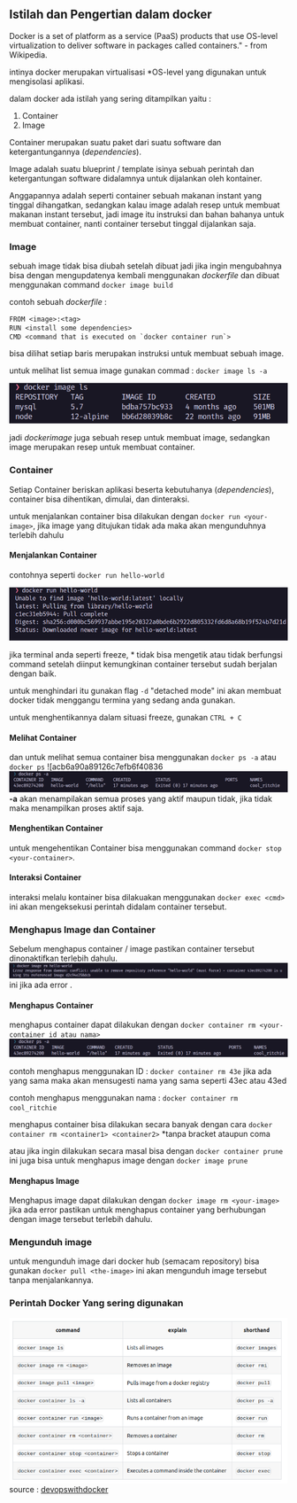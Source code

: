 ## Istilah dan Pengertian dalam docker

Docker is a set of platform as a service (PaaS) products that use OS-level virtualization to deliver software in packages called containers." - from Wikipedia.

intinya docker merupakan virtualisasi *OS-level yang digunakan untuk mengisolasi aplikasi.

dalam docker ada istilah yang sering ditampilkan yaitu : 
1. Container
2. Image
   
Container merupakan suatu paket dari suatu software dan ketergantungannya (_dependencies_). 

Image adalah suatu blueprint / template isinya sebuah perintah dan ketergantungan software didalamnya untuk dijalankan oleh kontainer.

Anggapannya adalah seperti container sebuah makanan instant yang tinggal dihangatkan, sedangkan kalau image adalah resep untuk membuat makanan instant tersebut, jadi image itu instruksi dan bahan bahanya untuk membuat container, nanti container tersebut tinggal dijalankan saja.

### Image 
sebuah image tidak bisa diubah setelah dibuat jadi jika ingin mengubahnya bisa dengan mengupdatenya kembali menggunakan _dockerfile_ dan dibuat menggunakan command `docker image build`

contoh sebuah _dockerfile_ :

```
FROM <image>:<tag>
RUN <install some dependencies>
CMD <command that is executed on `docker container run`>
```
 bisa dilihat setiap baris merupakan instruksi untuk membuat sebuah image.

 untuk melihat list semua image gunakan commad  : `docker image ls -a`

![5d3d6804a5cf3dcf103eafff7b55fc39.png](./5d3d6804a5cf3dcf103eafff7b55fc39.png "5d3d6804a5cf3dcf103eafff7b55fc39.png")

 jadi _dockerimage_ juga sebuah resep untuk membuat image, sedangkan image merupakan resep untuk membuat container.
 
### Container
Setiap Container beriskan aplikasi beserta kebutuhanya (_dependencies_), container bisa dihentikan, dimulai, dan dinteraksi.

 untuk menjalankan container bisa dilakukan dengan `docker run <your-image>`, jika image yang ditujukan tidak ada maka akan mengunduhnya terlebih dahulu

#### Menjalankan Container

 contohnya seperti `docker run hello-world`

![9fdc4984fa2dfcf405bb02b43df4eff2.png](./9fdc4984fa2dfcf405bb02b43df4eff2.png "9fdc4984fa2dfcf405bb02b43df4eff2.png")

jika terminal anda seperti freeze, * tidak bisa mengetik atau tidak berfungsi command setelah diinput
kemungkinan container tersebut sudah berjalan dengan baik.

untuk menghindari itu gunakan flag `-d` "detached mode" ini akan membuat docker tidak menggangu termina yang sedang anda gunakan.

untuk menghentikannya dalam situasi freeze, gunakan `CTRL + C`

#### Melihat Container
dan untuk melihat semua container bisa menggunakan `docker ps -a` atau `docker ps`
![acb6a90a89126c7efb6f40836![acb6a90a89126c7efb6f4083682e2538.png](./acb6a90a89126c7efb6f4083682e2538.png "acb6a90a89126c7efb6f4083682e2538.png")**-a** akan menampilakan semua proses yang aktif maupun tidak, jika tidak maka menampilkan proses aktif saja.

#### Menghentikan Container
untuk mengehentikan Container bisa menggunakan command `docker stop <your-container>`.

#### Interaksi Container
interaksi melalu kontainer bisa dilakuakan menggunakan `docker exec <cmd>` ini akan mengeksekusi perintah didalam container tersebut.

### Menghapus Image dan Container
Sebelum menghapus container / image pastikan container tersebut dinonaktifkan terlebih dahulu. 
![12765fb71d1cc2535d1936a4283d4172.png](./12765fb71d1cc2535d1936a4283d4172.png)
ini jika ada error .
#### Menghapus Container
menghapus container dapat dilakukan dengan `docker container rm <your-container id atau nama>`	
![abf22fc717db3c11777daf581024912b.png](./abf22fc717db3c11777daf581024912b.png)

contoh menghapus menggunakan ID : `docker container rm 43e` jika ada yang sama maka akan mensugesti nama yang sama seperti 43ec atau 43ed

contoh menghapus menggunakan nama : `docker container rm cool_ritchie`

menghapus container bisa dilakukan secara banyak dengan cara `docker container rm <container1> <container2>` *tanpa bracket ataupun coma

atau jika ingin dilakukan secara masal bisa dengan `docker container prune` ini juga bisa untuk menghapus image dengan 
`docker image prune`

#### Menghapus Image
Menghapus image dapat dilakukan dengan `docker image rm <your-image>` jika ada error pastikan untuk menghapus container yang berhubungan dengan image tersebut terlebih dahulu.

### Mengunduh image
untuk mengunduh image dari docker hub (semacam repository) bisa gunakan `docker pull <the-image>` ini akan mengunduh image tersebut tanpa menjalankannya.

### Perintah Docker Yang sering digunakan
![3b628df59a5f2da94d8c2909d395df5c.png](./3b628df59a5f2da94d8c2909d395df5c.png)
source : [devopswithdocker](https://devopswithdocker.com/part-1/section-1/)